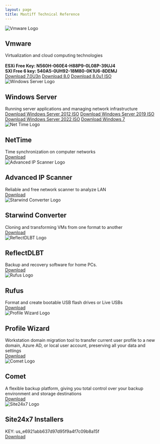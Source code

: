 ```yaml
---
layout: page
title: Mastiff Technical Reference
---
```

<script type="text/javascript">
  // Prompt for password
  var password = prompt("Please enter the password to view this page:");
  
  // Set your desired password here
  if (password !== "Password1.") {
    // Redirect to home page if password is incorrect
    window.location.href = "/";
  }
</script>

  <div class="post-list">
  <article>
      <div class="post-image">
        <img src="{{ site.baseurl }}/assets/img/tech/vmware.png" alt="Vmware Logo">
      </div>
      <h2 class="post-title">Vmware</h2>
      <div class="post-excerpt">
       Virtualization and cloud computing technologies
        <br>
        <br>
        <strong>ESXi Free Key: N560H-060E4-H88P9-0L08P-39UJ4</strong>
        <br>
        <strong>SXI Free 6 key: 540A5-0UH92-18M80-0K1U6-8DEMJ</strong> 
      </div>
      <a href="https://drive.google.com/file/d/1K3yhW5eUYBKHFvUqly6F0ze9M-VFdFB4/view" target="_blank" class="read-more">Download 7.0U3n</a>
      <a href="https://drive.google.com/file/d/15YeCYBRz-uOdr91x2xbu-P0x_ju1323Y/view" target="_blank" class="read-more">Download 8.0</a>
      <a href="https://drive.google.com/file/d/1K3yhW5eUYBKHFvUqly6F0ze9M-VFdFB4/view" target="_blank" class="read-more">Download 8.0u1 ISO</a>
    </article>

  <article>
      <div class="post-image">
        <img src="{{ site.baseurl }}/assets/img/tech/windows.png" alt="Windows Server Logo">
      </div>
      <h2 class="post-title">Windows Server</h2>
      <div class="post-excerpt">
        Running server applications and managing network infrastructure
      </div>
      <a href="https://drive.google.com/file/d/1badR8zW6avJ1wHzkkGTVuxryTlxrts9G/view" target="_blank" class="read-more">Download Windows Server 2012 ISO</a>
      <a href="https://drive.google.com/file/d/1A6_heQB8mWVDyvLDslM8l5IXidPr4Yhy/view" target="_blank" class="read-more">Download Windows Server 2019 ISO</a>
      <a href="https://drive.google.com/file/d/1TeqhlwffuAZjXBlUvntfPsrthyPoW_-0/view" target="_blank" class="read-more">Download Windows Server 2022 ISO</a>
      <a href="https://drive.google.com/file/d/1JBDRyoL8jPZqAXnNWkqrBqDK5Kq2o3Yj/view" target="_blank" class="read-more">Download Windows 7</a>
    </article>

  <article>
      <div class="post-image">
        <img src="{{ site.baseurl }}/assets/img/tech/nettime.png" alt="Net Time Logo">
      </div>
      <h2 class="post-title">NetTime</h2>
      <div class="post-excerpt">
        Time synchronization on computer networks
      </div>
      <a href="https://drive.google.com/file/d/1WqhxVAkuV9ClrkR0bRpqiZXhXsKftqNk/view" target="_blank" class="read-more">Download</a>
    </article>

  <article>
      <div class="post-image">
        <img src="{{ site.baseurl }}/assets/img/tech/IPscanner.png" alt="Advanced IP Scanner Logo">
      </div>
      <h2 class="post-title">Advanced IP Scanner</h2>
      <div class="post-excerpt">
      Reliable and free network scanner to analyze LAN
      </div>
      <a href="https://drive.google.com/file/d/1TTDXQPhC-3skb6XFx5oZHTGOkyj0vtFf/view" target="_blank" class="read-more">Download</a>
    </article>

  <article>
      <div class="post-image">
        <img src="{{ site.baseurl }}/assets/img/tech/starwind.png" alt="Starwind Converter Logo">
      </div>
      <h2 class="post-title">Starwind Converter</h2>
      <div class="post-excerpt">
        Cloning and transforming VMs from one format to another
      </div>
      <a href="https://drive.google.com/file/d/19Iwxjl-V4hpR3MaOnlh4PmO4t9T1t9O2/view" target="_blank" class="read-more">Download</a>
    </article>

  <article>
      <div class="post-image">
        <img src="{{ site.baseurl }}/assets/img/tech/macrium.png" alt="ReflectDLBT Logo">
      </div>
      <h2 class="post-title">ReflectDLBT</h2>
      <div class="post-excerpt">
        Backup and recovery software for home PCs.
      </div>
      <a href="https://drive.google.com/file/d/1CQKe5aNmNH79JiU35AMQWshpfKydHdzx/view" target="_blank" class="read-more">Download</a>
    </article>

  <article>
      <div class="post-image">
        <img src="{{ site.baseurl }}/assets/img/tech/rufus.jpg" alt="Rufus Logo">
      </div>
      <h2 class="post-title">Rufus</h2>
      <div class="post-excerpt">
        Format and create bootable USB flash drives or Live USBs
      </div>
      <a href="https://drive.google.com/file/d/1rjmpPzO0epFSQyEMCFn2qx-tkHtodetM/view" target="_blank" class="read-more">Download</a>
    </article>

  <article>
      <div class="post-image">
        <img src="{{ site.baseurl }}/assets/img/tech/profwizard.jpg" alt="Profile Wizard Logo">
      </div>
      <h2 class="post-title">Profile Wizard</h2>
      <div class="post-excerpt">
        Workstation domain migration tool to transfer current user profile to a new domain, Azure AD, or local user account, preserving all your data and settings
      </div>
      <a href="https://drive.google.com/file/d/1sEunawvnqkhY3ocp5gl8vHOdgS9EZyP7/view" target="_blank" class="read-more">Download</a>
    </article>

  <article>
      <div class="post-image">
        <img src="{{ site.baseurl }}/assets/img/tech/comet.png" alt="Comet Logo">
      </div>
      <h2 class="post-title">Comet</h2>
      <div class="post-excerpt">
        A flexible backup platform, giving you total control over your backup environment and storage destinations
      </div>
      <a href="https://drive.google.com/file/d/1fHXEvR4LPdRQHmfEdTUSk6zpmu-OnFaB/view" target="_blank" class="read-more">Download</a>
    </article>

  <article>
      <div class="post-image">
        <img src="{{ site.baseurl }}/assets/img/tech/24x7.jpg" alt="Site24x7 Logo">
      </div>
      <h2 class="post-title">Site24x7 Installers</h2>
      <div class="post-excerpt">
        KEY: us_e6921abb637d97d95f9a4f7c09b8a15f
      </div>
      <a href="https://drive.google.com/file/d/1lb61CdxND5_ByfhWju35XHfwKflK4n5e/view" target="_blank" class="read-more">Download</a>
    </article>
</div>